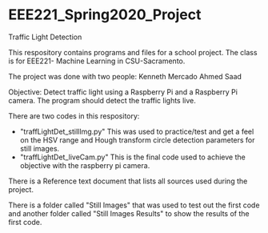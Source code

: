 # EEE221_Spring2020_Project

Traffic Light Detection

This respository contains programs and files for a school project.
The class is for EEE221- Machine Learning in CSU-Sacramento.

The project was done with two people:
  Kenneth Mercado
  Ahmed Saad

Objective:
    Detect traffic light using a Raspberry Pi and a Raspberry Pi camera.
    The program should detect the traffic lights live.
    
There are two codes in this respository:
  - "traffLightDet_stillImg.py"
        This was used to practice/test and get a feel on the HSV range and Hough transform circle detection parameters for still images.
  - "traffLightDet_liveCam.py"
        This is the final code used to achieve the objective with the raspberry pi camera.
        
There is a Reference text document that lists all sources used during the project.

There is a folder called "Still Images" that was used to test out the first code and another folder called "Still Images Results" to show the results of the first code.
